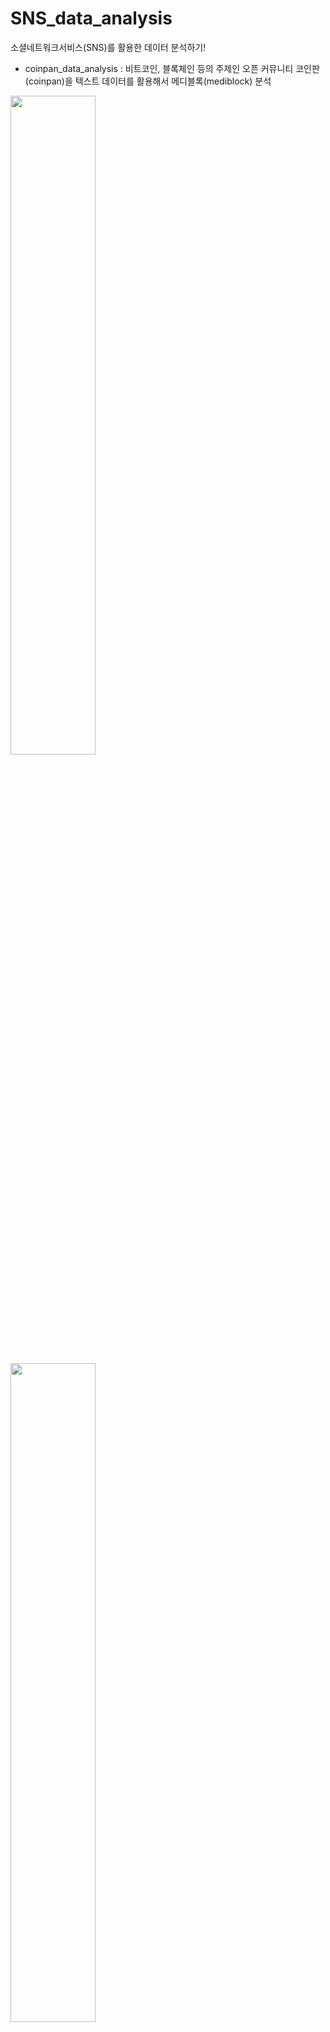 # SNS_data_analysis
소셜네트워크서비스(SNS)를 활용한 데이터 분석하기!


- coinpan_data_analysis : 비트코인, 블록체인 등의 주제인 오픈 커뮤니티 코인판(coinpan)을 텍스트 데이터를 활용해서 메디블록(mediblock) 분석
<div>
<img width="52%" src = "https://user-images.githubusercontent.com/24634054/53308939-1b1d8b80-38e8-11e9-9008-7dfa4b249764.PNG">
<img width="52%" src = "https://user-images.githubusercontent.com/24634054/53308941-1b1d8b80-38e8-11e9-99fe-19a14acd6ded.PNG">
<img width="52%" src = "https://user-images.githubusercontent.com/24634054/53308942-1bb62200-38e8-11e9-8632-afccfaa75ca6.PNG">
</div>

- naver_movie_text_classification : 한국어 영화 리뷰 긍, 부정을 분류하는 text classification
